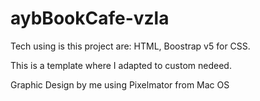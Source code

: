 # aybBookCafe-vzla

Tech using is this project are: HTML, Boostrap v5 for CSS. 

This is a template where I adapted to custom nedeed.

Graphic Design by me using Pixelmator from Mac OS
